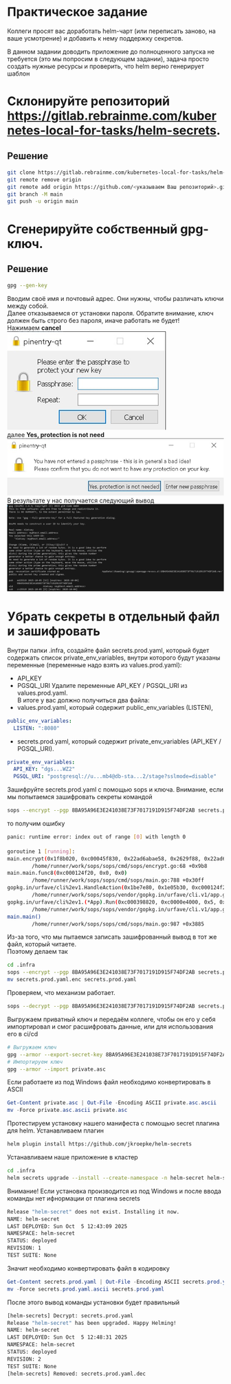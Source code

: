 # Практическое задание
Коллеги просят вас доработать helm-чарт (или переписать заново, на ваше усмотрение) и добавить к нему поддержку секретов.

В данном задании доводить приложение до полноценного запуска не требуется (это мы попросим в следующем задании), задача просто создать нужные ресурсы и проверить, что helm верно генерирует шаблон

# Склонируйте репозиторий https://gitlab.rebrainme.com/kubernetes-local-for-tasks/helm-secrets.
## Решение
```bash
git clone https://gitlab.rebrainme.com/kubernetes-local-for-tasks/helm-secrets
git remote remove origin
git remote add origin https://github.com/<указываем Ваш репозиторий>.git
git branch -M main
git push -u origin main
```
# Сгенерируйте собственный gpg-ключ.
## Решение
```bash
gpg --gen-key
```
Вводим своё имя и почтовый адрес. Они нужны, чтобы различать ключи между собой.  
Далее отказываемся от установки пароля. Обратите внимание, ключ должен быть строго без пароля, иначе работать не будет!  
Нажимаем **cancel**  
![Нажимаем Cancel](.images/2-1.jpg "Нажимаем Cancel")  
далее **Yes, protection is not need**  
![Нажимаем Yes, protection is not need](.images/2-2.jpg "Нажимаем Yes, protection is not need")  
В результате у нас получается следующий вывод  
![Result](.images/2-3.jpg "Result")  
# Убрать секреты в отдельный файл и зашифровать
Внутри папки .infra, создайте файл secrets.prod.yaml, который будет содержать список private_env_variables, внутри которого будут указаны переменные (переменные надо взять из values.prod.yaml):  
* API_KEY
* PGSQL_URI
Удалите переменные API_KEY / PGSQL_URI из values.prod.yaml.  
В итоге у вас должно получиться два файла:  
* values.prod.yaml, который содержит public_env_variables (LISTEN),  
```yaml
public_env_variables:
  LISTEN: ":8080"
```
* secrets.prod.yaml, который содержит private_env_variables (API_KEY / PGSQL_URI).  
```yaml
private_env_variables:
  API_KEY: "dgs...WZ2"
  PGSQL_URI: "postgresql://u...mb4@db-sta...2/stage?sslmode=disable"
```
Зашифруйте secrets.prod.yaml с помощью sops и ключа.
Внимание, если мы попытаемся зашифровать секреты командой 
```bash
sops --encrypt --pgp 8BA95A96E3E241038E73F7017191D915F74DF2AB secrets.prod.yaml > secrets.prod.yaml
```
то получим ошибку
```bash
panic: runtime error: index out of range [0] with length 0

goroutine 1 [running]:
main.encrypt(0x1f8b020, 0xc00045f830, 0x22ad6abae58, 0x2629f88, 0x22ad6abae58, 0x2629f88, 0xc000086380, 0x69, 0xc0003acfa0, 0x1, ...)
        /home/runner/work/sops/sops/cmd/sops/encrypt.go:68 +0x9b8
main.main.func8(0xc000124f20, 0x0, 0x0)
        /home/runner/work/sops/sops/cmd/sops/main.go:788 +0x30ff
gopkg.in/urfave/cli%2ev1.HandleAction(0x1be7e80, 0x1e05b30, 0xc000124f20, 0x0, 0x0)
        /home/runner/work/sops/sops/vendor/gopkg.in/urfave/cli.v1/app.go:490 +0x89
gopkg.in/urfave/cli%2ev1.(*App).Run(0xc000398820, 0xc0000e4000, 0x5, 0x8, 0x0, 0x0)
        /home/runner/work/sops/sops/vendor/gopkg.in/urfave/cli.v1/app.go:264 +0x5f5
main.main()
        /home/runner/work/sops/sops/cmd/sops/main.go:987 +0x3885
```
Из-за того, что мы пытаемся записать зашифрованный вывод в тот же файл, который читаете.  
Поэтому делаем так
```bash
cd .infra
sops --encrypt --pgp 8BA95A96E3E241038E73F7017191D915F74DF2AB secrets.prod.yaml > secrets.prod.yaml.enc
mv secrets.prod.yaml.enc secrets.prod.yaml
```
Проверяем, что механизм работает.
```bash
sops --decrypt --pgp 8BA95A96E3E241038E73F7017191D915F74DF2AB secrets.prod.yaml > secrets.prod.yaml.dec
```
Выгружаем приватный ключ и передаём коллеге, чтобы он его у себя импортировал и смог расшифровать данные, или для использования его в ci/cd
```bash
# Выгружаем ключ
gpg --armor --export-secret-key 8BA95A96E3E241038E73F7017191D915F74DF2AB > private.asc
# Импортируем ключ
gpg --armor --import private.asc
```
Если работаете из под Windows файл необходимо конвертировать в ASCII
```powershell
Get-Content private.asc | Out-File -Encoding ASCII private.asc.ascii
mv -Force private.asc.ascii private.asc
```
Протестируем установку нашего манифеста с помощью secret плагина для helm. Устанавливаем плагин
```bash
helm plugin install https://github.com/jkroepke/helm-secrets
```
Устанавливаем наше приложение в кластер
```bash
cd .infra
helm secrets upgrade --install --create-namespace -n helm-secret helm-secret ./chart -f secrets.prod.yaml -f values.prod.yaml
```
Внимание! Если установка производится из под Windows и после ввода команды нет ифнормации от плагина secrets
```bash
Release "helm-secret" does not exist. Installing it now.
NAME: helm-secret
LAST DEPLOYED: Sun Oct  5 12:43:09 2025
NAMESPACE: helm-secret
STATUS: deployed
REVISION: 1
TEST SUITE: None
```
Значит необходимо конвертировать файл в кодировку 
```powershell
Get-Content secrets.prod.yaml | Out-File -Encoding ASCII secrets.prod.yaml.ascii
mv -Force secrets.prod.yaml.ascii secrets.prod.yaml
```
После этого вывод команды установки будет правильный
```bash
[helm-secrets] Decrypt: secrets.prod.yaml
Release "helm-secret" has been upgraded. Happy Helming!
NAME: helm-secret
LAST DEPLOYED: Sun Oct  5 12:48:31 2025
NAMESPACE: helm-secret
STATUS: deployed
REVISION: 2
TEST SUITE: None
[helm-secrets] Removed: secrets.prod.yaml.dec
```